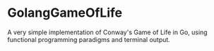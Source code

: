 # GolangGameOfLife
A very simple implementation of Conway's Game of Life in Go, using functional programming paradigms and terminal output.
